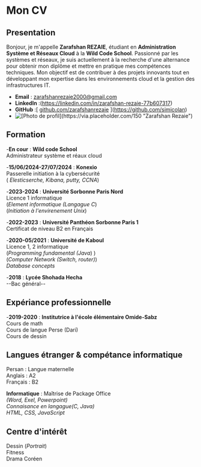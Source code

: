 # Mon CV

## Presentation

Bonjour, je m'appelle **Zarafshan REZAIE**, étudiant en **Administration Système et Réseaux Cloud** à la **Wild Code School**. Passionné par les systèmes et réseaux, je suis actuellement à la recherche d'une alternance pour obtenir mon diplôme et mettre en pratique mes compétences techniques. Mon objectif est de contribuer à des projets innovants tout en développant mon expertise dans les environnements cloud et la gestion des infrastructures IT.

- **Email** : zarafshanrezaie2000@gmail.com  
- **LinkedIn** :(https://linkedin.com/in/zarafshan-rezaie-77b607317)
- **GitHub** :[ [github.com/zarafshanrezaie](https://github.com/zarafshanrezaie)  ](https://github.com/simicolan)
- ![[Photo de profil](https://via.placeholder.com/150 "Zarafshan Rezaie"](https://avatars.githubusercontent.com/u/75810206?s=400&u=02912f1d1a36a0028f371c5f9989c49e09efd731&v=4))  


## Formation

  	
-**En cour** : **Wild code School**</br>
Administrateur système et réaux cloud
	
-**15/06/2024-27/07/2024** : **Konexio** </br>
Passerelle initiation à la cybersécurité </br>
( <i>Elesticserche, Kibana, putty, CCNA</i>)
	
	
-**2023-2024** : **Université Sorbonne Paris Nord**</br>
Licence 1 informatique </br>
(<i>Element informatique (Langague C</i>)</br>
(<i>Initiation à l'envirenement Unix</i>)</br>

 	
-**2022-2023** : **Université Panthéon Sorbonne Paris 1**</br>
Certificat de niveau B2 en Français

 	
-**2020-05/2021** : **Université de Kaboul**</br>
Licence 1, 2 informatique</br>
(<i>Programming fundamental (Java</i>) )</br>
(<i>Computer Network (Switch, router)</i>)</br>
 <i>Database concepts</i>

	
-**2018** : **Lycée Shohada Hecha**</br>
--Bac général--

## Expériance professionnelle
 
 -**2019-2020** : **Institutrice à l'école élémentaire Omide-Sabz**</br>
Cours de math</br>
Cours de langue Perse (Dari)</br>
Cours de dessin</br>

## Langues étranger & compétance informatique</br>
Persan : Langue maternelle</br>
Anglais : A2</br>
Français : B2</br>

**Informatique** : Maîtrise de Package Office </br>
_(Word, Exel, Powerpoint)_ </br> 
_Connaisance en langague(C, Java)_</br>
_HTML, CSS, JavaScript_
	 		

## Centre d'intérêt 
Dessin (_Portrait_)</br>
Fitness</br>
Drama Coréen</br>
 
